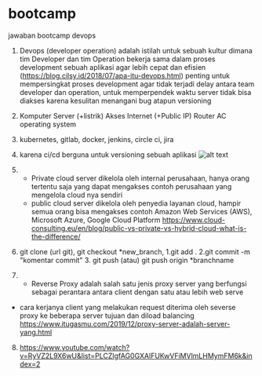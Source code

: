 # bootcamp
jawaban bootcamp devops
1. Devops (developer operation) adalah istilah untuk sebuah kultur dimana tim Developer dan tim Operation bekerja sama dalam proses development sebuah aplikasi agar lebih cepat dan efisien (https://blog.cilsy.id/2018/07/apa-itu-devops.html)
penting untuk mempersingkat proses development agar tidak terjadi delay antara team developer dan operation, untuk memperpendek waktu server tidak bisa diakses karena kesulitan menangani bug atapun versioning

2. Komputer Server (+listrik)
   Akses Internet (+Public IP)
   Router
   AC
   operating system

3. kubernetes, gitlab, docker, jenkins, circle ci, jira

4. karena ci/cd berguna untuk versioning sebuah aplikasi ![alt text](http://url/to/img.png)

5. - Private cloud server dikelola oleh internal perusahaan, hanya orang tertentu saja yang dapat mengakses
     contoh perusahaan yang mengelola cloud nya sendiri
   - public  cloud server dikelola oleh penyedia layanan cloud, hampir semua orang bisa mengakses
     contoh Amazon Web Services (AWS), Microsoft Azure, Google Cloud Platform
https://www.cloud-consulting.eu/en/blog/public-vs-private-vs-hybrid-cloud-what-is-the-difference/

6. git clone (url git), git checkout *new_branch, 1.git add . 2.git commit -m "komentar commit" 3. git push (atau) git push origin *branchname

7. - Reverse Proxy adalah salah satu jenis proxy server yang berfungsi sebagai perantara antara client dengan satu atau lebih web serve 
- cara kerjanya client yang melakukan request diterima oleh severse proxy ke beberapa server tujuan dan diload balancing
https://www.itugasmu.com/2019/12/proxy-server-adalah-server-yang.html

8. https://www.youtube.com/watch?v=RyVZ2L9X6wU&list=PLCZlgfAG0GXAlFUKwVFiMVlmLHMymFM6k&index=2